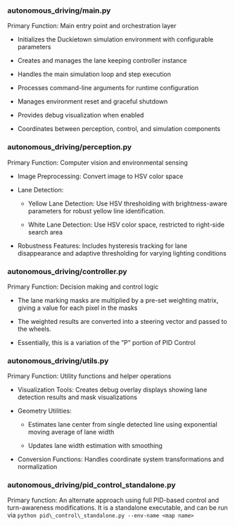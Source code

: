 ### autonomous_driving/main.py

Primary Function: Main entry point and orchestration layer



- Initializes the Duckietown simulation environment with configurable parameters

- Creates and manages the lane keeping controller instance

- Handles the main simulation loop and step execution

- Processes command-line arguments for runtime configuration

- Manages environment reset and graceful shutdown

- Provides debug visualization when enabled

- Coordinates between perception, control, and simulation components



### autonomous_driving/perception.py

Primary Function: Computer vision and environmental sensing

- Image Preprocessing: Convert image to HSV color space

- Lane Detection:  

  - Yellow Lane Detection: Use HSV thresholding with brightness-aware parameters for robust yellow line identification.   

  - White Lane Detection: Use HSV color space, restricted to right-side search area

- Robustness Features: Includes hysteresis tracking for lane disappearance and adaptive thresholding for varying lighting conditions



### autonomous_driving/controller.py

Primary Function: Decision making and control logic

- The lane marking masks are multiplied by a pre-set weighting matrix, giving a value for each pixel in the masks

- The weighted results are converted into a steering vector and passed to the wheels.

- Essentially, this is a variation of the ”P” portion of PID Control



### autonomous_driving/utils.py

Primary Function: Utility functions and helper operations  

- Visualization Tools: Creates debug overlay displays showing lane detection results and mask visualizations

- Geometry Utilities:  

  - Estimates lane center from single detected line using exponential moving average of lane width  

  - Updates lane width estimation with smoothing

- Conversion Functions: Handles coordinate system transformations and normalization



### autonomous_driving/pid_control_standalone.py

Primary function: An alternate approach using full PID-based control and turn-awareness modifications. It is a standalone executable, and can be run via `python pid\_control\_standalone.py --env-name <map name>` 




